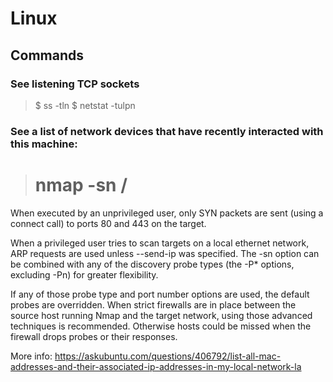 # Linux

## Commands

### See listening TCP sockets

> $ ss -tln
> $ netstat -tulpn

### See a list of network devices that have recently interacted with this machine:

> # nmap -sn <cidr>/<subnet-mask>

When executed by an unprivileged user, only SYN packets are sent (using a
connect call) to ports 80 and 443 on the target.

When a privileged user tries to scan targets on a local ethernet network, ARP
requests are used unless --send-ip was specified. The -sn option can be
combined with any of the discovery probe types (the -P* options, excluding -Pn)
for greater flexibility.

If any of those probe type and port number options are used, the default probes
are overridden. When strict firewalls are in place between the source host
running Nmap and the target network, using those advanced techniques is
recommended. Otherwise hosts could be missed when the firewall drops probes or
their responses.

More info: https://askubuntu.com/questions/406792/list-all-mac-addresses-and-their-associated-ip-addresses-in-my-local-network-la

